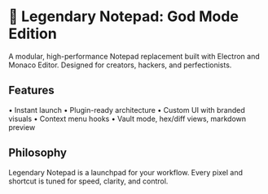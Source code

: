 # 📝 Legendary Notepad: God Mode Edition

A modular, high-performance Notepad replacement built with Electron and Monaco Editor.
Designed for creators, hackers, and perfectionists.

## Features
• Instant launch
• Plugin-ready architecture
• Custom UI with branded visuals
• Context menu hooks
• Vault mode, hex/diff views, markdown preview

## Philosophy
Legendary Notepad is a launchpad for your workflow. Every pixel and shortcut is tuned for speed, clarity, and control.

